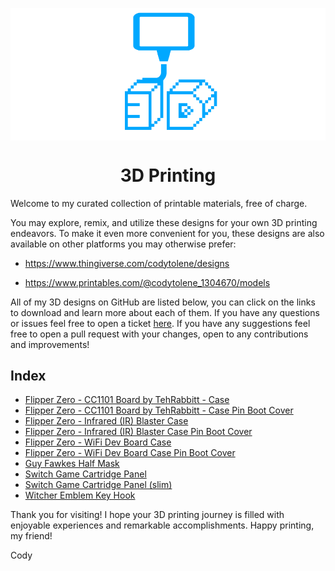 <a name="top"></a>

<div align="center">
  <img align="center" src=".github/images/3d.png" />
  <h1 align="center">3D Printing</h1>
</div>

Welcome to my curated collection of printable materials, free of charge.

You may explore, remix, and utilize these designs for your own 3D printing endeavors. To make it even more convenient for you, these designs are also available on other platforms you may otherwise prefer:

- https://www.thingiverse.com/codytolene/designs

- https://www.printables.com/@codytolene_1304670/models

All of my 3D designs on GitHub are listed below, you can click on the links to download and learn more about each of them. If you have any questions or issues feel free to open a ticket [here][github-issues-link]. If you have any suggestions feel free to open a pull request with your changes, open to any contributions and improvements!

## Index

- [Flipper Zero - CC1101 Board by TehRabbitt - Case][print-flipper-zero-cc1101-tehrabbitt-case]
- [Flipper Zero - CC1101 Board by TehRabbitt - Case Pin Boot Cover][print-flipper-zero-cc1101-tehrabbitt-case-boot-cover]
- [Flipper Zero - Infrared (IR) Blaster Case][print-flipper-zero-infrared-ir-blaster-case]
- [Flipper Zero - Infrared (IR) Blaster Case Pin Boot Cover][print-flipper-zero-infrared-ir-blaster-case-boot-cover]
- [Flipper Zero - WiFi Dev Board Case][print-flipper-zero-wifi-case]
- [Flipper Zero - WiFi Dev Board Case Pin Boot Cover][print-flipper-zero-wifi-case-boot-cover]
- [Guy Fawkes Half Mask][print-guy-fawkes-half-mask]
- [Switch Game Cartridge Panel][print-switch-game-cartridge-panel]
- [Switch Game Cartridge Panel (slim)][print-switch-game-cartridge-panel-slim]
- [Witcher Emblem Key Hook][print-witcher-emblem-key-hook]

Thank you for visiting! I hope your 3D printing journey is filled with enjoyable experiences and remarkable accomplishments. Happy printing, my friend!

Cody

<!-- LINKS -->

[github-issues-link]: https://github.com/CodyTolene/3D-Printing/issues
[print-flipper-zero-cc1101-tehrabbitt-case-boot-cover]: https://github.com/CodyTolene/3D-Printing/blob/main/Flipper%20Zero%20-%20CC1101%20Board%20by%20TehRabbitt%20-%20Case%20Pin%20Boot%20Cover/README.md
[print-flipper-zero-cc1101-tehrabbitt-case]: https://github.com/CodyTolene/3D-Printing/blob/main/Flipper%20Zero%20-%20CC1101%20Board%20by%20TehRabbitt%20-%20Case/README.md
[print-flipper-zero-infrared-ir-blaster-case-boot-cover]: https://github.com/CodyTolene/3D-Printing/blob/main/Flipper%20Zero%20-%20Infrared%20(IR)%20Blaster%20Case%20Boot%20Cover/README.md
[print-flipper-zero-infrared-ir-blaster-case]: https://github.com/CodyTolene/3D-Printing/blob/main/Flipper%20Zero%20-%20Infrared%20(IR)%20Blaster%20Case/README.md
[print-flipper-zero-wifi-case-boot-cover]: https://github.com/CodyTolene/3D-Printing/blob/main/Flipper%20Zero%20-%20WiFi%20Dev%20Board%20Case%20Boot%20Cover/README.md
[print-flipper-zero-wifi-case]: https://github.com/CodyTolene/3D-Printing/blob/main/Flipper%20Zero%20-%20WiFi%20Dev%20Board%20Case/README.md
[print-guy-fawkes-half-mask]: https://github.com/CodyTolene/3D-Printing/blob/main/Guy%20Fawkes%20Half%20Mask/README.md
[print-switch-game-cartridge-panel-slim]: https://github.com/CodyTolene/3D-Printing/blob/main/Switch%20Game%20Cartridge%20Panel%20(slim)/README.md
[print-switch-game-cartridge-panel]: https://github.com/CodyTolene/3D-Printing/blob/main/Switch%20Game%20Cartridge%20Panel/README.md
[print-witcher-emblem-key-hook]: https://github.com/CodyTolene/3D-Printing/blob/main/Witcher%20Emblem%20Key%20Hook/README.md
